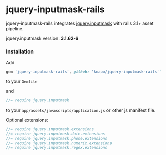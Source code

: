 # jquery-inputmask-rails

jquery-inputmask-rails integrates [jquery.inputmask](https://github.com/RobinHerbots/jquery.inputmask) with rails 3.1+ asset pipeline.

jquery.inputmask version: <b id="jquery.inputmask-version">3.1.62-6</b>

### Installation

Add

``` ruby
gem 'jquery-inputmask-rails', github: 'knapo/jquery-inputmask-rails'`
```

to your `Gemfile`

and

```javascript
//= require jquery.inputmask
```

to your `app/assets/javascripts/application.js` or other js manifest file.

Optional extensions:

```javascript
//= require jquery.inputmask.extensions
//= require jquery.inputmask.date.extensions
//= require jquery.inputmask.phone.extensions
//= require jquery.inputmask.numeric.extensions
//= require jquery.inputmask.regex.extensions
```
